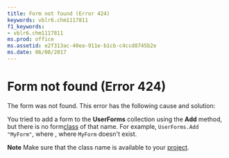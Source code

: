 ```yaml
---
title: Form not found (Error 424)
keywords: vblr6.chm1117811
f1_keywords:
- vblr6.chm1117811
ms.prod: office
ms.assetid: e2f313ac-40ea-911e-b1cb-c4ccd8745b2e
ms.date: 06/08/2017
---
```



# Form not found (Error 424)

The form was not found. This error has the following cause and solution:

You tried to add a form to the  **UserForms** collection using the **Add** method, but there is no form[class](../../Glossary/vbe-glossary.md#clas) of that name. For example, `UserForms.Add "MyForm"`, where , where  `MyForm` doesn't exist.

 **Note**  Make sure that the class name is available to your [project](../../Glossary/vbe-glossary.md#project).


